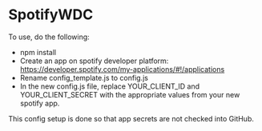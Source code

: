 # SpotifyWDC

To use, do the following:

* npm install
* Create an app on spotify developer platform: https://developer.spotify.com/my-applications/#!/applications
* Rename config_template.js to config.js
* In the new config.js file, replace YOUR_CLIENT_ID and YOUR_CLIENT_SECRET with the appropriate values from your new spotify app.

This config setup is done so that app secrets are not checked into GitHub. 
